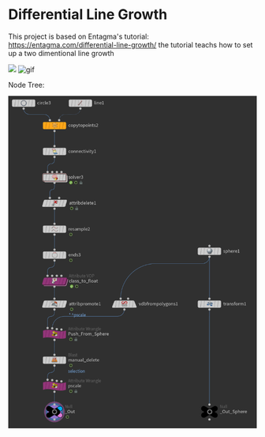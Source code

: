 # Differential Line Growth
This project is based on Entagma's tutorial: https://entagma.com/differential-line-growth/
the tutorial teachs how to set up a two dimentional line growth

<img src="Images/Differential_Line_Growth_v02.jpg">

<img alt = "gif" src="Images/flipbook.gif">

Node Tree:

<img src="Images/Node Tree.png">

